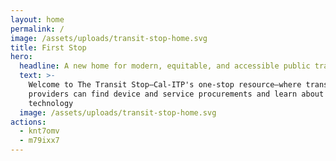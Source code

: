 ```yaml
---
layout: home
permalink: /
image: /assets/uploads/transit-stop-home.svg
title: First Stop
hero:
  headline: A new home for modern, equitable, and accessible public transit innovations
  text: >-
    Welcome to The Transit Stop—Cal-ITP's one-stop resource—where transportation
    providers can find device and service procurements and learn about new
    technology
  image: /assets/uploads/transit-stop-home.svg
actions:
  - knt7omv
  - m79ixx7
---
```

